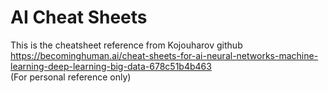 # AI Cheat Sheets
This is the cheatsheet reference from Kojouharov github  
https://becominghuman.ai/cheat-sheets-for-ai-neural-networks-machine-learning-deep-learning-big-data-678c51b4b463  
(For personal reference only)
